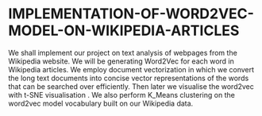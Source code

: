 # IMPLEMENTATION-OF-WORD2VEC-MODEL-ON-WIKIPEDIA-ARTICLES

We shall implement our project on text analysis of webpages from the Wikipedia website.  We will be generating Word2Vec for each word in Wikipedia articles. We employ document vectorization in which we convert the long text documents into concise vector representations of the words that can be searched over efficiently.  Then later we visualise the word2vec with t-SNE visualisation . We also perform K_Means clustering on the word2vec model vocabulary built on our Wikipedia data.
